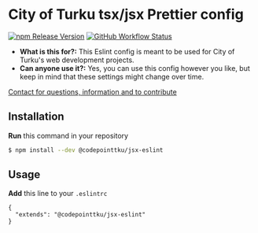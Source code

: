 # City of Turku tsx/jsx Prettier config

[![npm Release Version](https://img.shields.io/github/v/release/codepointtku/jsx-eslint?logo=npm&style=for-the-badge&labelColor=333333)](https://www.npmjs.com/package/@codepointtku/jsx-eslint)
[![GitHub Workflow Status](https://img.shields.io/github/workflow/status/codepointtku/jsx-eslint/npm%20Publish?logo=githubactions&logoColor=cyan&style=for-the-badge&labelColor=333333)](https://github.com/codepointtku/jsx-eslint/actions/workflows/npm-publish.yml)

* **What is this for?:** This Eslint config is meant to be used for City of Turku's web development projects.
* **Can anyone use it?:** Yes, you can use this config however you like, but keep in mind that these settings might change over time.

[Contact for questions, information and to contribute](mailto:juuso.laakso@turku.fi)

## Installation
**Run** this command in your repository
```bash
$ npm install --dev @codepointtku/jsx-eslint
```

## Usage
**Add** this line to your `.eslintrc`
```jsonc
{
  "extends": "@codepointtku/jsx-eslint"
}
```